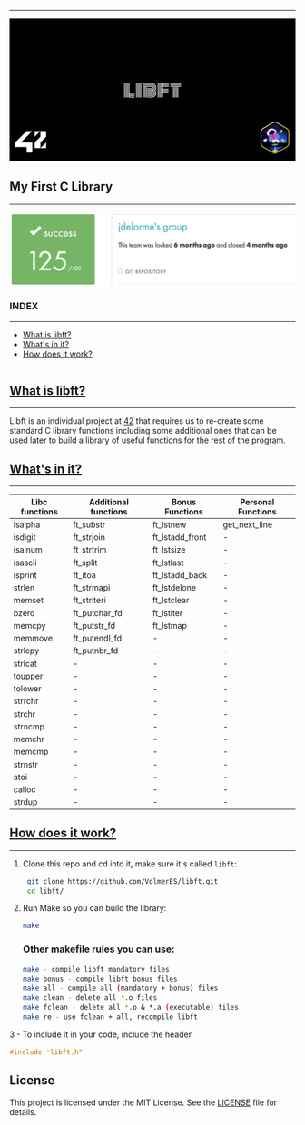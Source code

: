 
---

![cover-libft-bonus.png](Libft%20Images/cover-libft-bonus.png)

## My First C Library
---

![Screen Shot 2024-02-29 at 5.15.53 PM.png](Libft%20Images/Screen_Shot_2024-02-29_at_5.15.53_PM.png)

### INDEX

---

- [What is libft?](https://www.notion.so/Libft-Readme-ba2d5401a5014824bed9774600f38a3d?pvs=21)
- [What's in it?](https://www.notion.so/Libft-Readme-ba2d5401a5014824bed9774600f38a3d?pvs=21)
- [How does it work?](https://www.notion.so/Libft-Readme-ba2d5401a5014824bed9774600f38a3d?pvs=21)

---

## [What is libft?](https://www.notion.so/Libft-Readme-ba2d5401a5014824bed9774600f38a3d?pvs=21)

---

Libft is an individual project at [42](https://www.42madrid.com/) that requires us to re-create some standard C library functions including some additional ones that can be used later to build a library of useful functions for the rest of the program.

## [What's in it?](https://www.notion.so/Libft-Readme-ba2d5401a5014824bed9774600f38a3d?pvs=21)

---

| Libc functions | Additional functions | Bonus Functions | Personal Functions |
| --- | --- | --- | --- |
| isalpha | ft_substr | ft_lstnew | get_next_line |
| isdigit | ft_strjoin | ft_lstadd_front | - |
| isalnum | ft_strtrim | ft_lstsize | - |
| isascii | ft_split | ft_lstlast | - |
| isprint | ft_itoa | ft_lstadd_back | - |
| strlen | ft_strmapi | ft_lstdelone | - |
| memset | ft_striteri | ft_lstclear | - |
| bzero | ft_putchar_fd | ft_lstiter | - |
| memcpy | ft_putstr_fd | ft_lstmap | - |
| memmove | ft_putendl_fd | - | - |
| strlcpy | ft_putnbr_fd | - | - |
| strlcat | - | - | - |
| toupper | - | - | - |
| tolower | - | - | - |
| strrchr | - | - | - |
| strchr | - | - | - |
| strncmp | - | - | - |
| memchr | - | - | - |
| memcmp | - | - | - |
| strnstr | - | - | - |
| atoi | - | - | - |
| calloc | - | - | - |
| strdup | - | - | - |

## [How does it work?](https://www.notion.so/Libft-Readme-ba2d5401a5014824bed9774600f38a3d?pvs=21)

---

1. Clone this repo and cd into it, make sure it's called `libft`:
    
    ```bash
     git clone https://github.com/VolmerES/libft.git
     cd libft/
    ```
    
2. Run Make so you can build the library:
    
    ```bash
    make
    ```
    
    ### Other makefile rules you can use:
    
    ```bash
    make - compile libft mandatory files
    make bonus - compile libft bonus files
    make all - compile all (mandatory + bonus) files
    make clean - delete all *.o files
    make fclean - delete all *.o & *.a (executable) files
    make re - use fclean + all, recompile libft
    ```
    

3 - To include it in your code, include the header

```c
#include 'libft.h"
```

## License

This project is licensed under the MIT License. See the [LICENSE](https://opensource.org/license/mit) file for details.
